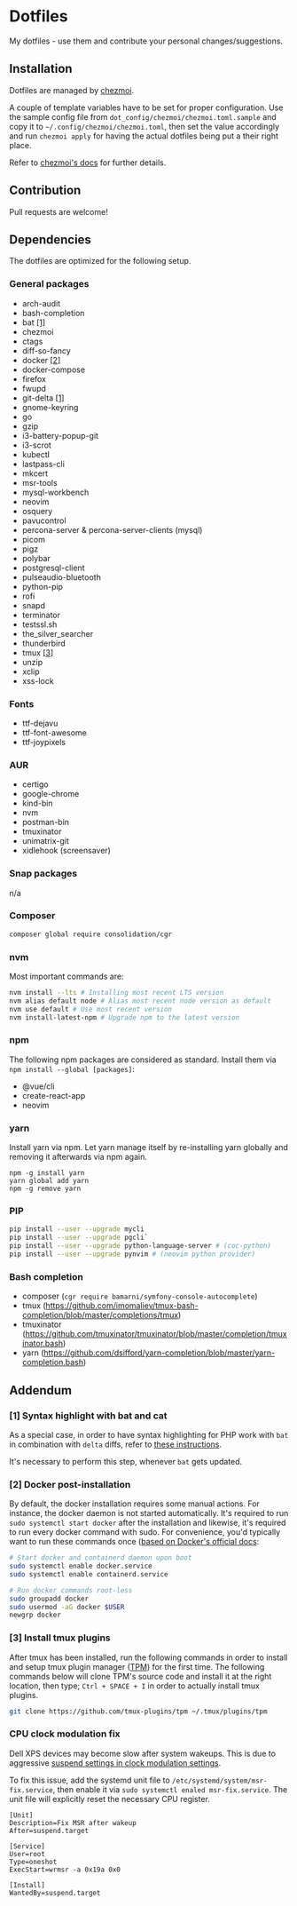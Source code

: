 # Dotfiles

My dotfiles - use them and contribute your personal changes/suggestions.


## Installation

Dotfiles are managed by [chezmoi](https://github.com/twpayne/chezmoi).

A couple of template variables have to be set for proper configuration.
Use the sample config file from `dot_config/chezmoi/chezmoi.toml.sample` and
copy it to `~/.config/chezmoi/chezmoi.toml`, then set the value accordingly and
run `chezmoi apply` for having the actual dotfiles being put a their right
place.

Refer to [chezmoi's docs](https://www.chezmoi.io/) for further details.


## Contribution

Pull requests are welcome!


## Dependencies

The dotfiles are optimized for the following setup.


### General packages

- arch-audit
- bash-completion
- bat [[1]](#[1]-syntax-highlight-with-bat-and-cat)
- chezmoi
- ctags
- diff-so-fancy
- docker [[2]](#[2]-docker-post-installation)
- docker-compose
- firefox
- fwupd
- git-delta [[1]](#[1]-syntax-highlight-with-bat-and-cat)
- gnome-keyring
- go
- gzip
- i3-battery-popup-git
- i3-scrot
- kubectl
- lastpass-cli
- mkcert
- msr-tools
- mysql-workbench 
- neovim
- osquery
- pavucontrol
- percona-server & percona-server-clients (mysql)
- picom
- pigz
- polybar
- postgresql-client
- pulseaudio-bluetooth
- python-pip
- rofi
- snapd
- terminator
- testssl.sh
- the_silver_searcher
- thunderbird
- tmux [[3](#[3]-install-tmux-plugins)]
- unzip
- xclip
- xss-lock


### Fonts

- ttf-dejavu
- ttf-font-awesome
- ttf-joypixels


### AUR

- certigo
- google-chrome
- kind-bin
- nvm
- postman-bin
- tmuxinator
- unimatrix-git
- xidlehook (screensaver)


### Snap packages

n/a


### Composer

```bash
composer global require consolidation/cgr
```


### nvm

Most important commands are:

```bash
nvm install --lts # Installing most recent LTS version
nvm alias default node # Alias most recent node version as default
nvm use default # Use most recent version
nvm install-latest-npm # Upgrade npm to the latest version
```


### npm

The following npm packages are considered as standard.
Install them via `npm install --global [packages]`:

- @vue/cli
- create-react-app
- neovim


### yarn

Install yarn via npm. Let yarn manage itself by re-installing yarn globally and
removing it afterwards via npm again.

```
npm -g install yarn
yarn global add yarn
npm -g remove yarn
```


### PIP

```bash
pip install --user --upgrade mycli
pip install --user --upgrade pgcli`
pip install --user --upgrade python-language-server # (coc-python)
pip install --user --upgrade pynvim # (neovim python provider)
```


### Bash completion

- composer (`cgr require bamarni/symfony-console-autocomplete`)
- tmux (https://github.com/imomaliev/tmux-bash-completion/blob/master/completions/tmux)
- tmuxinator (https://github.com/tmuxinator/tmuxinator/blob/master/completion/tmuxinator.bash)
- yarn (https://github.com/dsifford/yarn-completion/blob/master/yarn-completion.bash)


## Addendum

### [1] Syntax highlight with bat and cat

As a special case, in order to have syntax highlighting for PHP work with
`bat` in combination with `delta` diffs, refer to [these
instructions](https://github.com/dandavison/delta/issues/162#issuecomment-625952288).

It's necessary to perform this step, whenever `bat` gets updated.


### [2] Docker post-installation

By default, the docker installation requires some manual actions. For instance,
the docker daemon is not started automatically. It's required to run `sudo
systemctl start docker` after the installation and likewise, it's required to
run every docker command with sudo. For convenience, you'd typically want to run
these commands once ([based on Docker's official
docs](https://docs.docker.com/engine/install/linux-postinstall/):

```bash
# Start docker and containerd daemon upon boot
sudo systemctl enable docker.service
sudo systemctl enable containerd.service

# Run docker commands root-less
sudo groupadd docker
sudo usermod -aG docker $USER
newgrp docker
```


### [3] Install tmux plugins

After tmux has been installed, run the following commands in order to install
and setup tmux plugin manager ([TPM](https://github.com/tmux-plugins/tpm)) for
the first time. The following commands below will clone TPM's source code and
install it at the right location, then type; `Ctrl + SPACE + I` in order to
actually install tmux plugins.

```bash
git clone https://github.com/tmux-plugins/tpm ~/.tmux/plugins/tpm
```

### CPU clock modulation fix

Dell XPS devices may become slow after system wakeups. This is due to aggressive
[suspend settings in clock modulation
settings](https://wiki.archlinux.org/title/Dell_XPS_13_2-in-1_(7390)#Sleep/Suspend_causes_slow_system).

To fix this issue, add the systemd unit file to
`/etc/systemd/system/msr-fix.service`, then enable it via
`sudo systemctl enaled msr-fix.service`. The unit file will explicitly reset the
necessary CPU register.

```
[Unit]
Description=Fix MSR after wakeup
After=suspend.target

[Service]
User=root
Type=oneshot
ExecStart=wrmsr -a 0x19a 0x0

[Install]
WantedBy=suspend.target
```
